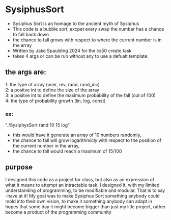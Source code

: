 # SysiphusSort
- Sysiphus Sort is an homage to the ancient myth of Sysiphus<br>
- This code is a bubble sort, excpet every swap the number has a chance to fall back down<br>
- the chance to fall grows with respect to where the current number is in the array
- Written by Jake Spaulding 2024 for the cs50 create task
- takes 4 args or can be run without any to use a defualt template:
## the args are:
  1: the type of array (user, rev, rand, rand_inc)<br>
  2: a positve int to define the size of the array <br>
  3: a positve int to define the maximum probability of the fall (out of 100)<br>
  4: the type of probability growth (lin, log, const)<br>

### ex: 
"./SysiphysSort rand 10 15 log"
- this would have it generate an array of 10 numbers randomly,
- the chance to fall will grow logarithmicly with respect to the position of the current number in the array, 
- the chance to fall would reach a maximum of 15/100

## purpose
I designed this code as a project for class, but also as an expression of what it means to attempt an intractable task.
I designed it, with my limited understanding of programming, to be modifiable and modular.
That is to say -have at it! 
My goal was to make Sysiphus Sort something anybody could mold into their own vision, to make it something anybody can adapt in hopes that some day it might become bigger than just my litle project, rather become a product of the programming community
